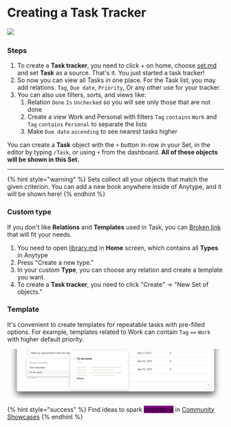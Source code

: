 # Creating a Task Tracker

![](<../.gitbook/assets/test (6).gif>)

### Steps

1. To create a **Task tracker**, you need to click + on home, choose [set.md](../self-onboarding/set.md "mention") and set **Task** as a source. That's it. You just started a task tracker!
2. So now you can view all Tasks in one place. For the Task list, you may add relations. `Tag`, `Due date`, `Priority`, Or any other use for your tracker.
3. You can also use filters, sorts, and views like:
   1. Relation `Done` `Is` `Unchecked` so you will see only those that are not done
   2. Create a view Work and Personal with filters `Tag` `contains` `Work` and `Tag` `contains` `Personal` to separate the lists
   3. Make `Due date` `ascending` to see nearest tasks higher

You can create a **Task** object with the `+` button in-row in your Set, in the editor by typing `/Task`, or using `+` from the dashboard. **All of these objects will be shown in this Set.**

***

{% hint style="warning" %}
Sets collect all your objects that match the given criterion. You can add a new book anywhere inside of Anytype, and it will be shown here!
{% endhint %}

### Custom type

If you don't like **Relations** and **Templates** used in Task, you can [Broken link](broken-reference "mention") that will fit your needs.

1. You need to open [library.md](../how-to/library.md "mention") in **Home** screen, which contains all **Types** in Anytype
2. Press "Create a new type."
3. In your custom **Type**, you can choose any relation and create a template you want.
4. To create a **Task tracker**, you need to click "Create" → "New Set of objects."

### Template

It's convenient to create templates for repeatable tasks with pre-filled options. For example, templates related to Work can contain `Tag` `==` `Work` with higher default priority.

![](../.gitbook/assets/1631701898-853229-screenshot-2021-09-15-at-133017.png)

{% hint style="success" %}
Find ideas to spark <mark style="background-color:purple;">inspiration</mark> in [Community Showcases](https://community.anytype.io/c/general-discussion/showcase/13)
{% endhint %}
